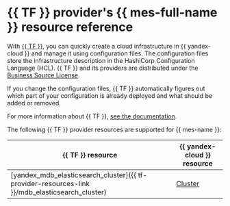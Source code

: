 # {{ TF }} provider's {{ mes-full-name }} resource reference

With [{{ TF }}](https://www.terraform.io/), you can quickly create a cloud infrastructure in {{ yandex-cloud }} and manage it using configuration files. The configuration files store the infrastructure description in the HashiCorp Configuration Language (HCL). {{ TF }} and its providers are distributed under the [Business Source License](https://github.com/hashicorp/terraform/blob/main/LICENSE).

If you change the configuration files, {{ TF }} automatically figures out which part of your configuration is already deployed and what should be added or removed.


For more information about {{ TF }}, [see the documentation](../tutorials/infrastructure-management/terraform-quickstart.md#install-terraform).


The following {{ TF }} provider resources are supported for {{ mes-name }}:

| **{{ TF }} resource** | **{{ yandex-cloud }} resource** |
| --- | --- |
| [yandex_mdb_elasticsearch_cluster]({{ tf-provider-resources-link }}/mdb_elasticsearch_cluster) | [Cluster](./concepts/index.md) |